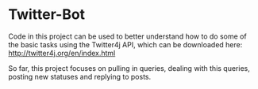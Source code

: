 # Twitter-Bot
Code in this project can be used to better understand how to do some of the basic tasks using the Twitter4j API, which can be downloaded here: http://twitter4j.org/en/index.html

So far, this project focuses on pulling in queries, dealing with this queries, posting new statuses and replying to posts.
